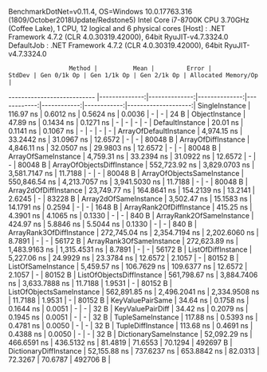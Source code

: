 
BenchmarkDotNet=v0.11.4, OS=Windows 10.0.17763.316 (1809/October2018Update/Redstone5)
Intel Core i7-8700K CPU 3.70GHz (Coffee Lake), 1 CPU, 12 logical and 6 physical cores
  [Host]     : .NET Framework 4.7.2 (CLR 4.0.30319.42000), 64bit RyuJIT-v4.7.3324.0
  DefaultJob : .NET Framework 4.7.2 (CLR 4.0.30319.42000), 64bit RyuJIT-v4.7.3324.0


                     Method |          Mean |         Error |        StdDev | Gen 0/1k Op | Gen 1/1k Op | Gen 2/1k Op | Allocated Memory/Op |
--------------------------- |--------------:|--------------:|--------------:|------------:|------------:|------------:|--------------------:|
             SingleInstance |     116.97 ns |     0.6012 ns |     0.5624 ns |      0.0036 |           - |           - |                24 B |
             ObjectInstance |      47.89 ns |     0.1434 ns |     0.1271 ns |           - |           - |           - |                   - |
            DefaultInstance |      20.01 ns |     0.1141 ns |     0.1067 ns |           - |           - |           - |                   - |
     ArrayOfDefaultInstance |   4,974.15 ns |    33.2442 ns |    31.0967 ns |     12.6572 |           - |           - |             80048 B |
        ArrayOfDiffInstance |   4,846.11 ns |    32.0507 ns |    29.9803 ns |     12.6572 |           - |           - |             80048 B |
        ArrayOfSameInstance |   4,759.31 ns |    33.2394 ns |    31.0922 ns |     12.6572 |           - |           - |             80048 B |
 ArrayOfObjectsDiffInstance | 552,723.92 ns | 3,829.0703 ns | 3,581.7147 ns |     11.7188 |           - |           - |             80048 B |
 ArrayOfObjectsSameInstance | 550,846.54 ns | 4,213.7057 ns | 3,941.5030 ns |     11.7188 |           - |           - |             80048 B |
      Array2dOfDiffInstance |  23,749.77 ns |   164.8641 ns |   154.2139 ns |     13.2141 |      2.6245 |           - |             83228 B |
      Array2dOfSameInstance |   3,502.47 ns |    15.1583 ns |    14.1791 ns |      0.2594 |           - |           - |              1648 B |
   ArrayRank2OfDiffInstance |     415.25 ns |     4.3901 ns |     4.1065 ns |      0.1330 |           - |           - |               840 B |
   ArrayRank2OfSameInstance |     424.97 ns |     5.8846 ns |     5.5044 ns |      0.1330 |           - |           - |               840 B |
   ArrayRank3OfDiffInstance | 272,745.04 ns | 2,354.7194 ns | 2,202.6060 ns |      8.7891 |           - |           - |             56172 B |
   ArrayRank3OfSameInstance | 272,623.89 ns | 1,483.9163 ns | 1,315.4531 ns |      8.7891 |           - |           - |             56172 B |
         ListOfDiffInstance |   5,227.06 ns |    24.9929 ns |    23.3784 ns |     12.6572 |      2.1057 |           - |             80152 B |
         ListOfSameInstance |   5,459.57 ns |   106.7629 ns |   109.6377 ns |     12.6572 |      2.1057 |           - |             80152 B |
  ListOfObjectsDiffInstance | 561,798.67 ns | 3,884.7406 ns | 3,633.7888 ns |     11.7188 |      1.9531 |           - |             80152 B |
  ListOfObjectsSameInstance | 562,891.85 ns | 2,496.2041 ns | 2,334.9508 ns |     11.7188 |      1.9531 |           - |             80152 B |
           KeyValuePairSame |      34.64 ns |     0.1758 ns |     0.1644 ns |      0.0051 |           - |           - |                32 B |
           KeyValuePairDiff |      34.42 ns |     0.2079 ns |     0.1945 ns |      0.0051 |           - |           - |                32 B |
          TupleSameInstance |     117.88 ns |     0.5393 ns |     0.4781 ns |      0.0050 |           - |           - |                32 B |
          TupleDiffInstance |     113.68 ns |     0.4691 ns |     0.4388 ns |      0.0050 |           - |           - |                32 B |
     DictionarySameInstance |  52,092.29 ns |   466.6591 ns |   436.5132 ns |     81.4819 |     71.6553 |     70.1294 |            492697 B |
     DictionaryDiffInstance |  52,155.88 ns |   737.6237 ns |   653.8842 ns |     82.0313 |     72.3267 |     70.6787 |            492706 B |
